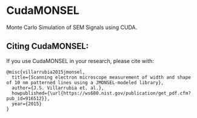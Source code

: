 # CudaMONSEL
Monte Carlo Simulation of SEM Signals using CUDA.

## Citing CudaMONSEL:

If you use CudaMONSEL in your research, please cite with:
```
@misc{villarrubia2015jmonsel,
  title={Scanning electron microscope measurement of width and shape of 10 nm patterned lines using a JMONSEL-modeled library},
  author={J.S. Villarrubia et. al.},
  howpublished={\url{https://ws680.nist.gov/publication/get_pdf.cfm?pub_id=916512}},
  year={2015}
}
```
